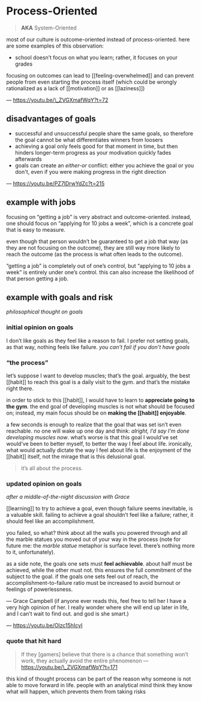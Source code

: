 # Process-Oriented

> **AKA** System-Oriented

most of our culture is outcome-oriented instead of process-oriented. here are some examples of this observation:

- school doesn’t focus on what you learn; rather, it focuses on your grades

focusing on outcomes can lead to [[feeling-overwhelmed]] and can prevent people from even starting the process itself (which could be wrongly rationalized as a lack of [[motivation]] or as [[laziness]])

&mdash; <https://youtu.be/\_ZVGXmafWqY?t=72>

## disadvantages of goals

- successful and unsuccessful people share the same goals, so therefore the goal cannot be what differentiates winners from loosers
- achieving a goal only feels good for that moment in time, but then hinders longer-term progress as your modivation quickly fades afterwards
- goals can create an _either-or_ conflict: either you achieve the goal or you don't, even if you were making progress in the right direction

&mdash; <https://youtu.be/PZ7lDrwYdZc?t=215>

## example with jobs

focusing on “getting a job” is very abstract and outcome-oriented. instead, one should focus on “applying for 10 jobs a week”, which is a concrete goal that is easy to measure.

even though that person wouldn’t be guaranteed to get a job that way (as they are not focusing on the outcome), they are still way more likely to reach the outcome (as the process is what often leads to the outcome).

“getting a job” is completely out of one’s control, but “applying to 10 jobs a week” is entirely under one’s control. this can also increase the likelihood of that person getting a job.

## example with goals and risk

_philosophical thought on goals_

### initial opinion on goals

I don’t like goals as they feel like a reason to fail. I prefer not setting goals, as that way, nothing feels like failure. _you can’t fail if you don’t have goals_

### “the process”

let’s suppose I want to develop muscles; that’s the goal. arguably, the best [[habit]] to reach this goal is a daily visit to the gym. and that’s the mistake right there.

in order to stick to this [[habit]], I would have to learn to **appreciate going to the gym**. the end goal of developing muscles is not what should be focused on; instead, my main focus should be on **making the [[habit]] enjoyable**.

a few seconds is enough to realize that the goal that was set isn’t even reachable. no one will wake up one day and think: _alright, I’d say I’m done developing muscles now_. what’s worse is that this goal I would’ve set would’ve been to better myself, to better the way I feel about life. ironically, what would actually dictate the way I feel about life is the enjoyment of the [[habit]] itself, not the mirage that is this delusional goal.

> it’s all about the process.

### updated opinion on goals

_after a middle-of-the-night discussion with Grace_

[[learning]] to try to achieve a goal, even though failure seems inevitable, is a valuable skill. failing to achieve a goal shouldn’t feel like a failure; rather, it should feel like an accomplishment.

you failed, so what? think about all the walls you powered through and all the marble statues you moved out of your way in the process (note for future me: the _marble statue_ metaphor is surface level. there’s nothing more to it, unfortunately).

as a side note, the goals one sets must **feel achievable**. about half must be achieved, while the other must not. this ensures the full commitment of the subject to the goal. if the goals one sets feel out of reach, the accomplishment-to-failure ratio must be increased to avoid burnout or feelings of powerlessness.

&mdash; Grace Campbell (if anyone ever reads this, feel free to tell her I have a very high opinion of her. I really wonder where she will end up later in life, and I can’t wait to find out. and god is she smart.)

&mdash; <https://youtu.be/Olzc15hIcyI>

### quote that hit hard

> If they [gamers] believe that there is a chance that something won’t work, they actually avoid the entire phenomenon &mdash; <https://youtu.be/\_ZVGXmafWqY?t=171>

this kind of thought process can be part of the reason why someone is not able to move forward in life. people with an analytical mind think they know what will happen, which prevents them from taking risks
